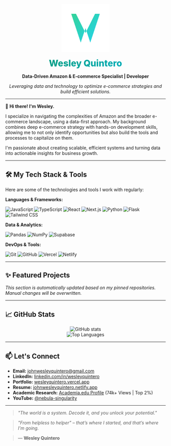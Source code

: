 <div align="center">
  <img src="public/logo.svg" alt="Logo" width="150" />
  <h1 style="background: linear-gradient(135deg, #059669 0%, #06b6d4 100%); -webkit-background-clip: text; -webkit-text-fill-color: transparent; margin: 15px 0; font-family: 'Inter', sans-serif; font-weight: 800;">
    Wesley Quintero
  </h1>
  <p><strong>Data-Driven Amazon & E-commerce Specialist | Developer</strong></p>
  <p><em>Leveraging data and technology to optimize e-commerce strategies and build efficient solutions.</em></p>
</div>

---

👋 **Hi there! I'm Wesley.**

I specialize in navigating the complexities of Amazon and the broader e-commerce landscape, using a data-first approach. My background combines deep e-commerce strategy with hands-on development skills, allowing me to not only identify opportunities but also build the tools and processes to capitalize on them.

I'm passionate about creating scalable, efficient systems and turning data into actionable insights for business growth.

---

## 🛠️ My Tech Stack & Tools

Here are some of the technologies and tools I work with regularly:

**Languages & Frameworks:**
<p>
  <img src="https://img.shields.io/badge/JavaScript-F7DF1E?style=for-the-badge&logo=javascript&logoColor=black" alt="JavaScript"/>
  <img src="https://img.shields.io/badge/TypeScript-3178C6?style=for-the-badge&logo=typescript&logoColor=white" alt="TypeScript"/>
  <img src="https://img.shields.io/badge/React-61DAFB?style=for-the-badge&logo=react&logoColor=black" alt="React"/>
  <img src="https://img.shields.io/badge/Next.js-000000?style=for-the-badge&logo=next.js&logoColor=white" alt="Next.js"/>
  <img src="https://img.shields.io/badge/Python-3776AB?style=for-the-badge&logo=python&logoColor=white" alt="Python"/>
  <img src="https://img.shields.io/badge/Flask-000000?style=for-the-badge&logo=flask&logoColor=white" alt="Flask"/>
  <img src="https://img.shields.io/badge/Tailwind_CSS-06B6D4?style=for-the-badge&logo=tailwindcss&logoColor=white" alt="Tailwind CSS"/>
</p>

**Data & Analytics:**
<p>
  <img src="https://img.shields.io/badge/Pandas-150458?style=for-the-badge&logo=pandas&logoColor=white" alt="Pandas"/>
  <img src="https://img.shields.io/badge/NumPy-013243?style=for-the-badge&logo=numpy&logoColor=white" alt="NumPy"/>
  <img src="https://img.shields.io/badge/Supabase-3ECF8E?style=for-the-badge&logo=supabase&logoColor=white" alt="Supabase"/>
</p>

**DevOps & Tools:**
<p>
  <img src="https://img.shields.io/badge/Git-F05032?style=for-the-badge&logo=git&logoColor=white" alt="Git"/>
  <img src="https://img.shields.io/badge/GitHub-181717?style=for-the-badge&logo=github&logoColor=white" alt="GitHub"/>
  <img src="https://img.shields.io/badge/Vercel-000000?style=for-the-badge&logo=vercel&logoColor=white" alt="Vercel"/>
  <img src="https://img.shields.io/badge/Netlify-00C7B7?style=for-the-badge&logo=netlify&logoColor=white" alt="Netlify"/>
</p>

---

## ✨ Featured Projects

<!-- START_PROJECT_LIST -->
*This section is automatically updated based on my pinned repositories. Manual changes will be overwritten.*
<!-- END_PROJECT_LIST -->

---

## 📈 GitHub Stats

<p align="center">
  <img src="https://github-readme-stats.vercel.app/api?username=johnwesleyquintero&show_icons=true&theme=radical&rank_icon=github" alt="GitHub stats"/>
  <br/>
  <img src="https://github-readme-stats.vercel.app/api/top-langs/?username=johnwesleyquintero&layout=compact&theme=radical" alt="Top Languages"/>
</p>

---

## 📫 Let's Connect

*   **Email:** [johnwesleyquintero@gmail.com](mailto:johnwesleyquintero@gmail.com)
*   **LinkedIn:** [linkedin.com/in/wesleyquintero](https://www.linkedin.com/in/wesleyquintero/)
*   **Portfolio:** [wesleyquintero.vercel.app](https://wesleyquintero.vercel.app/)
*   **Resume:** [johnwesleyquintero.netlify.app](https://johnwesleyquintero.netlify.app/)
*   **Academic Research:** [Academia.edu Profile](https://usep.academia.edu/JohnWesleyQuintero) (74k+ Views | Top 2%)
*   **YouTube:** [@nebula-singularity](https://www.youtube.com/@nebula-singularity)

---

> _"The world is a system. Decode it, and you unlock your potential."_

> _"From helpless to helper" – that’s where I started, and that’s where I’m going._

> — **Wesley Quintero**
